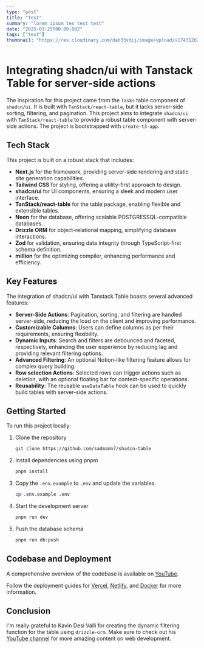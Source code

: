 ```yaml
---
type: "post"
title: "Test"
summary: "lorem ipsum tes test test"
date: "2025-03-25T00:00:00Z"
tags: ["test"]
thumbnail: "https://res.cloudinary.com/dab33vdij/image/upload/v1743126300/IMG_0395_vrwb6o.jpg"
---
```


# Integrating shadcn/ui with Tanstack Table for server-side actions

The inspiration for this project came from the `Tasks` table component of `shadcn/ui`. It is built with `TanStack/react-table`, but it lacks server-side sorting, filtering, and pagination. This project aims to integrate `shadcn/ui` with `TanStack/react-table` to provide a robust table component with server-side actions. The project is bootstrapped with `create-t3-app`.

## Tech Stack

This project is built on a robust stack that includes:

- **Next.js** for the framework, providing server-side rendering and static site generation capabilities.
- **Tailwind CSS** for styling, offering a utility-first approach to design.
- **shadcn/ui** for UI components, ensuring a sleek and modern user interface.
- **TanStack/react-table** for the table package, enabling flexible and extensible tables.
- **Neon** for the database, offering scalable POSTGRESSQL-compatible databases.
- **Drizzle ORM** for object-relational mapping, simplifying database interactions.
- **Zod** for validation, ensuring data integrity through TypeScript-first schema definition.
- **million** for the optimizing compiler, enhancing performance and efficiency.

## Key Features

The integration of shadcn/ui with Tanstack Table boasts several advanced features:

- **Server-Side Actions**: Pagination, sorting, and filtering are handled server-side, reducing the load on the client and improving performance.
- **Customizable Columns**: Users can define columns as per their requirements, ensuring flexibility.
- **Dynamic Inputs**: Search and filters are debounced and faceted, respectively, enhancing the user experience by reducing lag and providing relevant filtering options.
- **Advanced Filtering**: An optional Notion-like filtering feature allows for complex query building.
- **Row selection Actions**: Selected rows can trigger actions such as deletion, with an optional floating bar for context-specific operations.
- **Reusability**: The reusable `useDataTable` hook can be used to quickly build tables with server-side actions.

## Getting Started

To run this project locally:

1. Clone the repository

   ```bash
   git clone https://github.com/sadmann7/shadcn-table
   ```

2. Install dependencies using pnpm

   ```bash
   pnpm install
   ```

3. Copy the `.env.example` to `.env` and update the variables.

   ```bash
   cp .env.example .env
   ```

4. Start the development server

   ```bash
   pnpm run dev
   ```

5. Push the database schema

   ```bash
   pnpm run db:push
   ```

## Codebase and Deployment

A comprehensive overview of the codebase is available on [YouTube](https://www.youtube.com/watch?v=BsvjF5Y6-C8&t=1s).

Follow the deployment guides for [Vercel](https://create.t3.gg/en/deployment/vercel), [Netlify](https://create.t3.gg/en/deployment/netlify), and [Docker](https://create.t3.gg/en/deployment/docker) for more information.

## Conclusion

I'm really grateful to Kavin Desi Valli for creating the dynamic filtering function for the table using `drizzle-orm`. Make sure to check out his [YouTube channel](https://www.youtube.com/@livecode247) for more amazing content on web development.
